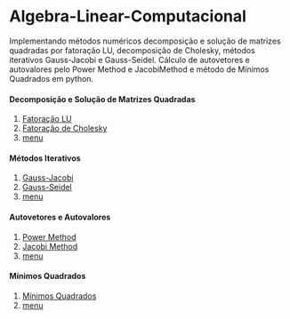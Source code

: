 # Algebra-Linear-Computacional
Implementando métodos numéricos decomposição e solução de matrizes quadradas por fatoração LU, decomposição de Cholesky, métodos iterativos Gauss-Jacobi e Gauss-Seidel.
Cálculo de autovetores e autovalores pelo Power Method e JacobiMethod e método de Mínimos Quadrados em python.

#### Decomposição e Solução de Matrizes Quadradas
   1. [Fatoração LU](https://github.com/mayaragao/Algebra-linear/blob/master/src/LU%20e%20Cholesky/Decomposicao_LU.py)
   2. [Fatoração de Cholesky](https://github.com/mayaragao/Algebra-linear/blob/master/src/LU%20e%20Cholesky/Cholesky.py)
   3. [menu](https://github.com/mayaragao/Algebra-linear/blob/master/src/LU%20e%20Cholesky/main.py)
 
#### Métodos Iterativos
   1. [Gauss-Jacobi](https://github.com/mayaragao/Algebra-linear/tree/master/src/Seidel%20e%20Jacobi)
   2. [Gauss-Seidel](https://github.com/mayaragao/Algebra-linear/blob/master/src/Seidel%20e%20Jacobi/Seidel.py)
   3. [menu](https://github.com/mayaragao/Algebra-linear/blob/master/src/Seidel%20e%20Jacobi/main.py)
    
#### Autovetores e Autovalores
   1. [Power Method](https://github.com/mayaragao/Algebra-linear/blob/master/src/Autovetores%20e%20Autovalores/PowerMethod.py)
   2. [Jacobi Method](https://github.com/mayaragao/Algebra-linear/blob/master/src/Autovetores%20e%20Autovalores/JacobiMethod.py)
   3. [menu](https://github.com/mayaragao/Algebra-linear/blob/master/src/Autovetores%20e%20Autovalores/main.py)
    
#### Mínimos Quadrados
   1. [Mínimos Quadrados](https://github.com/mayaragao/Algebra-linear/blob/master/src/Minimos%20Quadrados/Minimos.py)
   2. [menu](https://github.com/mayaragao/Algebra-linear/blob/master/src/Minimos%20Quadrados/main.py)
 
    
